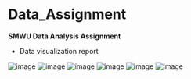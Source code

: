 # Data_Assignment
**SMWU Data Analysis Assignment**  

- Data visualization report

![image](https://user-images.githubusercontent.com/115607856/209668801-a0a12426-2ecc-4142-8821-f6f2d96fd4a3.png)
![image](https://user-images.githubusercontent.com/115607856/209668865-4f4054d7-1c71-4079-a593-06c5bb7061cc.png)
![image](https://user-images.githubusercontent.com/115607856/209668886-68ce99ba-aa10-408e-b7da-c136ac1a8a98.png)
![image](https://user-images.githubusercontent.com/115607856/209668897-40e6349f-a607-473f-a759-f19ded20ac73.png)
![image](https://user-images.githubusercontent.com/115607856/209668909-c2c193bb-2e5a-4e72-bed9-794e10918c0d.png)
![image](https://user-images.githubusercontent.com/115607856/209668918-c9d4ac80-c940-4833-9353-71e534386111.png)








